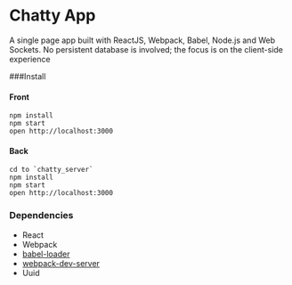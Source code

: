 Chatty App
=====================

A single page app  built with ReactJS, Webpack, Babel, Node.js and Web Sockets. No persistent database is involved; the focus is on the client-side experience


###Install

#### Front

```
npm install
npm start
open http://localhost:3000
```

#### Back

```
cd to `chatty_server`
npm install
npm start
open http://localhost:3000
```

### Dependencies

* React
* Webpack
* [babel-loader](https://github.com/babel/babel-loader)
* [webpack-dev-server](https://github.com/webpack/webpack-dev-server)
* Uuid
